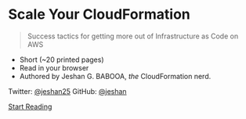 # Scale Your CloudFormation

> Success tactics for getting more out of Infrastructure as Code on AWS

- Short (~20 printed pages)
- Read in your browser
- Authored by Jeshan G. BABOOA, *the* CloudFormation nerd.

Twitter: [@jeshan25](https://twitter.com/jeshan25)
GitHub: [@jeshan](https://github.com/jeshan)

[Start Reading](#preface)
